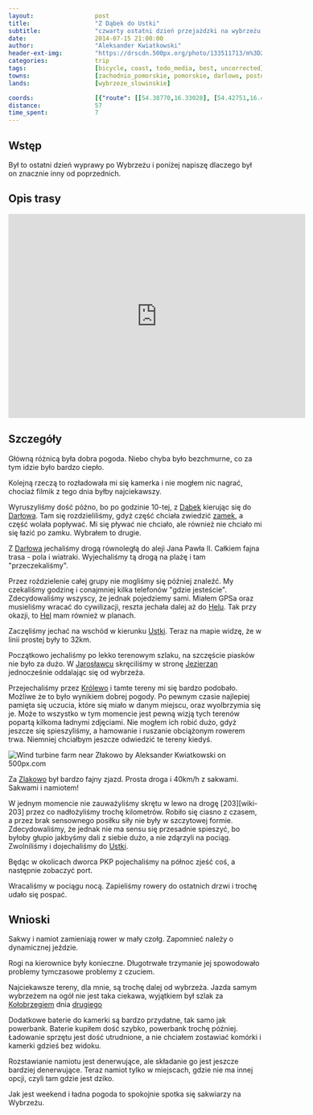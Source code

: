 ```yaml
---
layout:                 post
title:                  "Z Dąbek do Ustki"
subtitle:               "czwarty ostatni dzień przejażdzki na wybrzeżu, 57km i poszukiwanie powrotu"
date:                   2014-07-15 21:00:00
author:                 "Aleksander Kwiatkowski"
header-ext-img:         "https://drscdn.500px.org/photo/133511713/m%3D2048/e94716760c96f76e3352b095377b798e"
categories:             trip
tags:                   [bicycle, coast, todo_media, best, uncorrected]
towns:                  [zachodnio_pomorskie, pomorskie, darlowo, postomino, ustka]
lands:                  [wybrzeze_slowinskie]

coords:                 [{"route": [[54.38770,16.33028], [54.42751,16.41499], [54.44893,16.39748], [54.50747,16.46700], [54.53995,16.54185], [54.50977,16.61721], [54.50987,16.65411], [54.51704,16.65377], [54.52023,16.77514], [54.51056,16.80758], [54.53846,16.82166], [54.57897,16.86097]], "type": "bicycle"}]
distance:               57
time_spent:             7
---
```


[day-2]:                /trip/2014/07/13/z-dziwnowka-do-ustroni-morskich/

[wiki-darlowo-zamek]:   https://pl.wikipedia.org/wiki/Zamek_Ksi%C4%85%C5%BC%C4%85t_Pomorskich_w_Dar%C5%82owie
[wiki-dabki]:           https://pl.wikipedia.org/wiki/D%C4%85bki_(wojew%C3%B3dztwo_zachodniopomorskie)
[wiki-darlowo]:         https://pl.wikipedia.org/wiki/Dar%C5%82owo
[wiki-hel]:             https://pl.wikipedia.org/wiki/Hel_(miasto)
[wiki-ustka]:           https://pl.wikipedia.org/wiki/Ustka
[wiki-jaroslawiec]:     https://pl.wikipedia.org/wiki/Jaros%C5%82awiec_(wojew%C3%B3dztwo_zachodniopomorskie)
[wiki-jezierzany]:      https://pl.wikipedia.org/wiki/Jezierzany_(wojew%C3%B3dztwo_zachodniopomorskie)
[wiki-krolewo]:         https://pl.wikipedia.org/wiki/Kr%C3%B3lewo_(wojew%C3%B3dztwo_zachodniopomorskie)
[wiki-zlakowo]:         https://pl.wikipedia.org/wiki/Z%C5%82akowo
[wiki-kolobrzeg]:       https://pl.wikipedia.org/wiki/Ko%C5%82obrzeg

Wstęp
-----

Był to ostatni dzień wyprawy po Wybrzeżu i poniżej napiszę dlaczego był on
znacznie inny od poprzednich.

Opis trasy
----------

<iframe height='405' width='590' frameborder='0' allowtransparency='true' scrolling='no' src='https://www.strava.com/activities/166527622/embed/3d97f43e1236e73d21f690c3f1ff8bc49e4607ff'></iframe>

Szczegóły
---------

Główną różnicą była dobra pogoda. Niebo chyba było bezchmurne, co za tym idzie
było bardzo ciepło.

Kolejną rzeczą to rozładowała mi się kamerka i nie mogłem nic nagrać, chociaż
filmik z tego dnia byłby najciekawszy.

Wyruszyliśmy dość późno, bo po godzinie 10-tej, z [Dąbek][wiki-dabki] kierując
się do [Darłowa][wiki-darlowo]. Tam się rozdzieliliśmy, gdyż część chciała zwiedzić
[zamek][wiki-darlowo-zamek], a część wolała popływać. Mi się pływać nie chciało, ale
również nie chciało mi się łazić po zamku. Wybrałem to drugie.

Z [Darłowa][wiki-darlowo] jechaliśmy drogą równoległą do aleji Jana Pawła II.
Całkiem fajna trasa - pola i wiatraki. Wyjechaliśmy tą drogą na plażę i tam
"przeczekaliśmy".

Przez roździelenie całej grupy nie mogliśmy się później znaleźć. My czekaliśmy
godzinę i conajmniej kilka telefonów "gdzie jesteście". Zdecydowaliśmy wszyscy, że
jednak pojedziemy sami. Miałem GPSa oraz musieliśmy wracać do cywilizacji, reszta
jechała dalej aż do [Helu][wiki-hel]. Tak przy okazji, to [Hel][wiki-hel] mam
również w planach.

Zaczęliśmy jechać na wschód w kierunku [Ustki][wiki-ustka]. Teraz na mapie widzę,
że w linii prostej były to 32km.

Początkowo jechaliśmy po lekko terenowym szlaku, na szczęście piasków nie było za dużo.
W [Jarosławcu][wiki-jaroslawiec] skręciliśmy w stronę [Jezierzan][wiki-jezierzany]
jednocześnie oddalając się od wybrzeża.

Przejechaliśmy przez [Królewo][wiki-krolewo] i tamte tereny mi się bardzo
podobało. Możliwe że to było wynikiem dobrej pogody. Po pewnym czasie najlepiej
pamięta się uczucia, które się miało w danym miejscu, oraz wyolbrzymia się je.
Może to wszystko w tym momencie jest pewną wizją tych terenów popartą kilkoma
ładnymi zdjęciami. Nie mogłem ich robić dużo, gdyż jeszcze się spieszyliśmy,
a hamowanie i ruszanie obciążonym rowerem trwa.
Niemniej chciałbym jeszcze odwiedzić te tereny kiedyś.

<div class='pixels-photo'>
  <p>
    <img src='https://drscdn.500px.org/photo/133542849/m%3D900/c7372cbeedc4b690c0ed5dc4a56785ab' alt='Wind turbine farm near Złakowo by Aleksander Kwiatkowski on 500px.com'>
  </p>
  <a href='https://500px.com/photo/133542849/wind-turbine-farm-near-z%C5%82akowo-by-aleksander-kwiatkowski' alt='Wind turbine farm near Złakowo by Aleksander Kwiatkowski on 500px.com'></a>
</div>
<script type='text/javascript' src='https://500px.com/embed.js'></script>

Za [Zlakowo][wiki-zlakowo] był bardzo fajny zjazd. Prosta droga i 40km/h z
sakwami. Sakwami i namiotem!

W jednym momencie nie zauważyliśmy skrętu w lewo na drogę [203][wiki-203] przez
co nadłożyliśmy trochę kilometrów. Robiło się ciasno z czasem, a przez brak
sensownego posiłku siły nie były w szczytowej formie. Zdecydowaliśmy, że
jednak nie ma sensu się przesadnie spieszyć, bo byłoby głupio jakbyśmy dali z
siebie dużo, a nie zdąrzyli na pociąg. Zwolniliśmy i dojechaliśmy do [Ustki][wiki-ustka].

Będąc w okolicach dworca PKP pojechaliśmy na północ zjeść coś, a następnie zobaczyć
port.

Wracaliśmy w pociągu nocą. Zapieliśmy rowery do ostatnich drzwi i trochę udało się
pospać.


Wnioski
-------

Sakwy i namiot zamieniają rower w mały czołg. Zapomnieć należy o dynamicznej jeździe.

Rogi na kierownice były konieczne. Długotrwałe trzymanie jej spowodowało problemy
tymczasowe problemy z czuciem.

Najciekawsze tereny, dla mnie, są trochę dalej od wybrzeża. Jazda samym wybrzeżem
na ogół nie jest taka ciekawa, wyjątkiem był szlak za [Kołobrzegiem][wiki-kolobrzeg]
dnia [drugiego][day-2]

Dodatkowe baterie do kamerki są bardzo przydatne, tak samo jak powerbank. Baterie
kupiłem dość szybko, powerbank trochę później. Ładowanie sprzętu jest dość utrudnione,
a nie chciałem zostawiać komórki i kamerki gdzieś bez widoku.

Rozstawianie namiotu jest denerwujące, ale składanie go jest jeszcze bardziej denerwujące.
Teraz namiot tylko w miejscach, gdzie nie ma innej opcji, czyli tam gdzie jest dziko.

Jak jest weekend i ładna pogoda to spokojnie spotka się sakwiarzy na Wybrzeżu.
